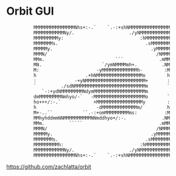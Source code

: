 # Orbit GUI

              MMMMMMMMMMMMMMMNhs+:-.`    `.-:+shNMMMMMMMMMMMMMMM
              MMMMMMMMMMMNy/.                    ./yNMMMMMMMMMMM
              MMMMMMMMMy:                            :hMMMMMMMMM
              MMMMMMMs.                                .sMMMMMMM
              MMMMMy.                                    .yMMMMM
              MMMN/                                        /NMMM
              MMm.                          ```             .mMM
              MN.                      `/ymNMMMMmh+.         .NM
              M:                     -yMMMMMMMMMMMMMh-        :M
              h                  .+hNMMMMMMMMMMMMMMMMMo        h
              :              -+yNMMMMMMMMMMMMMMMMMMMMMM+       :
              `         ./sdNMMMMMMMMMMMMMMMMMMMMMMMMMMm       `
                 `-:+ydNMMMMMMMMNdymMMMMMMMMMMMMMMMMMMMm        
              dmMMMMMMMMNmhyo/-`   -MMMMMMMMMMMMMMMMMMMo       `
              ho+++/:-.`            +MMMMMMMMMMMMMMMMMy        :
              h                      -dMMMMMMMMMMMMMm/         h
              M+-..``           ``.-:+omMMMMMMMMMms:          :M
              MMhyhddmmNNMMMMMMMMMMNNmddhyo+/:-.             .NM
              MMm.         `````                            .mMM
              MMMN/                                        /NMMM
              MMMMMy.                                    .yMMMMM
              MMMMMMMs.                                .sMMMMMMM
              MMMMMMMMMh:                            :hMMMMMMMMM
              MMMMMMMMMMMNy/.                    ./yNMMMMMMMMMMM
              MMMMMMMMMMMMMMMNhs+:-.`    `.-:+shNMMMMMMMMMMMMMMM

https://github.com/zachlatta/orbit
